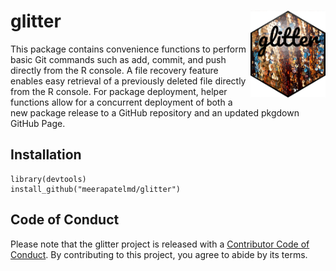 # glitter <img src="man/figures/logo.png" align="right" alt="" width="120" />  

This package contains convenience functions to
perform basic Git commands such as add, commit, and push directly from
the R console. A file recovery feature enables easy retrieval of a previously 
deleted file directly from the R console. For package deployment, helper functions allow for 
a concurrent deployment of both a new package release to a GitHub repository 
and an updated pkgdown GitHub Page.  
    
## Installation  
```
library(devtools)  
install_github("meerapatelmd/glitter")  
```  
## Code of Conduct

Please note that the glitter project is released with a [Contributor Code of Conduct](https://contributor-covenant.org/version/2/0/CODE_OF_CONDUCT.html). By contributing to this project, you agree to abide by its terms. 




